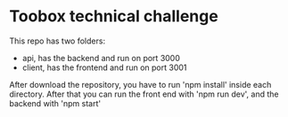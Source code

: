 # Toobox technical challenge
This repo has two folders:

- api, has the backend and run on port 3000
- client, has the frontend and run on port 3001

After download the repository, you have to run 'npm install' inside each directory. After that you can run the front end with 'npm run dev', and the backend with 'npm start'
